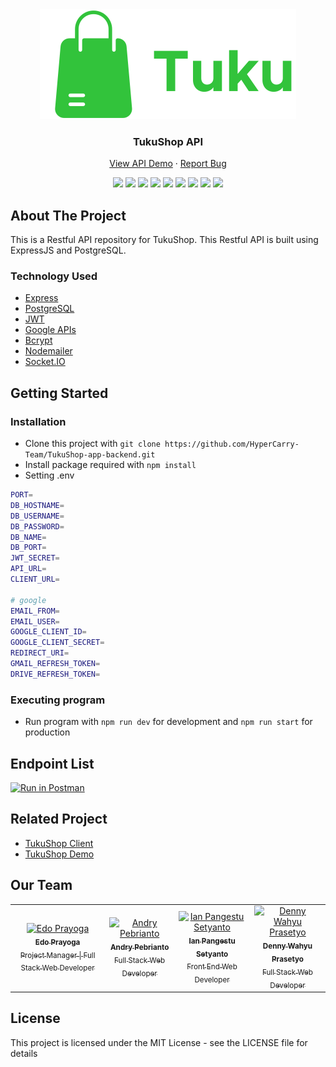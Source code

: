 <div align="center">
  <img src="./readme/logo.svg"  />
</div>
<h3 align="center">TukuShop API</h3>
<p align="center">
  <a href="https://tukushop.herokuapp.com/">View API Demo</a>
  ·
  <a href="https://github.com/HyperCarry-Team/TukuShop-app-backend/issues">Report Bug</a>
  <br />
  <p align="center">
  <a href="https://reactjs.org/"><img src="https://img.shields.io/github/package-json/dependency-version/HyperCarry-Team/TukuShop-app-backend/express?color=32C33B"></a>
  <a href="https://reactjs.org/"><img src="https://img.shields.io/github/package-json/dependency-version/HyperCarry-Team/TukuShop-app-backend/jsonwebtoken?color=32C33B"></a>
  <a href="https://reactjs.org/"><img src="https://img.shields.io/github/package-json/dependency-version/HyperCarry-Team/TukuShop-app-backend/bcrypt?color=32C33B"></a>
  <a href="https://reactjs.org/"><img src="https://img.shields.io/github/package-json/dependency-version/HyperCarry-Team/TukuShop-app-backend/nodemailer?color=32C33B"></a>
  <a href="https://reactjs.org/"><img src="https://img.shields.io/github/package-json/dependency-version/HyperCarry-Team/TukuShop-app-backend/uuid?color=32C33B"></a>
  <a href="https://reactjs.org/"><img src="https://img.shields.io/github/package-json/dependency-version/HyperCarry-Team/TukuShop-app-backend/googleapis?color=32C33B"></a>
  <a href="https://reactjs.org/"><img src="https://img.shields.io/github/package-json/dependency-version/HyperCarry-Team/TukuShop-app-backend/multer?color=32C33B"></a>
  <a href="https://reactjs.org/"><img src="https://img.shields.io/github/package-json/dependency-version/HyperCarry-Team/TukuShop-app-backend/socket.io?color=32C33B"></a>
  <a href="https://reactjs.org/"><img src="https://img.shields.io/github/package-json/dependency-version/HyperCarry-Team/TukuShop-app-backend/ejs?color=32C33B"></a>
  </p>
</p>

<!-- ABOUT THE PROJECT -->
## About The Project

This is a Restful API repository for TukuShop. This Restful API is built using ExpressJS and PostgreSQL.

### Technology Used

- [Express](https://expressjs.com/)
- [PostgreSQL](https://www.postgresql.org/)
- [JWT](https://jwt.io/)
- [Google APIs](https://github.com/googleapis/google-api-nodejs-client)
- [Bcrypt](https://www.npmjs.com/package/bcrypt)
- [Nodemailer](https://nodemailer.com/about/)
- [Socket.IO](https://socket.io/)

## Getting Started

### Installation

- Clone this project with `git clone https://github.com/HyperCarry-Team/TukuShop-app-backend.git`
- Install package required with `npm install`
- Setting .env

```bash
PORT=
DB_HOSTNAME=
DB_USERNAME=
DB_PASSWORD=
DB_NAME=
DB_PORT=
JWT_SECRET=
API_URL=
CLIENT_URL=

# google
EMAIL_FROM=
EMAIL_USER=
GOOGLE_CLIENT_ID=
GOOGLE_CLIENT_SECRET=
REDIRECT_URI=
GMAIL_REFRESH_TOKEN=
DRIVE_REFRESH_TOKEN=
```

### Executing program

- Run program with `npm run dev` for development and `npm run start` for production

## Endpoint List

[![Run in Postman](https://run.pstmn.io/button.svg)](https://app.getpostman.com/run-collection/13299472-05157647-a7d6-4d35-9a51-fb5eae6fe06c?action=collection%2Ffork&collection-url=entityId%3D13299472-05157647-a7d6-4d35-9a51-fb5eae6fe06c%26entityType%3Dcollection%26workspaceId%3Daded02c8-fd95-4d08-b3a0-be2324fa583a)

<!-- RELATED PROJECT -->
## Related Project

- [TukuShop Client](https://github.com/HyperCarry-Team/TukuShop-app-frontend)
- [TukuShop Demo](https://tukushop-app.vercel.app/)

## Our Team

<center>
  <table>
    <tr>
      <td align="center">
        <a href="https://github.com/edoprayoga1999">
          <img width="100" src="https://avatars.githubusercontent.com/u/101086199?v=4" alt="Edo Prayoga"><br/>
          <sub><b>Edo Prayoga</b></sub> <br/>
            <sub>Project Manager | Full Stack Web Developer</sub>
        </a>
      </td>
      <td align="center">
        <a href="https://github.com/andry-pebrianto">
          <img width="100" src="https://avatars.githubusercontent.com/u/72940944?s=400&u=ab89473c5b802a06d59c85c85c3071373bce24d5&v=4" alt="Andry Pebrianto"><br/>
          <sub><b>Andry Pebrianto</b></sub> <br/>
          <sub>Full Stack Web Developer</sub>
        </a>
      </td>
      <td align="center">
        <a href="https://github.com/rikakus">
          <img width="100" src="https://avatars.githubusercontent.com/u/59488349?v=4" alt="Ian Pangestu Setyanto"><br/>
          <sub><b>Ian Pangestu Setyanto</b></sub> <br/>
          <sub>Front End Web Developer</sub>
        </a>
      </td>
      <td align="center">
        <a href="https://github.com/janexmgd">
          <img width="100" src="https://avatars.githubusercontent.com/u/43938494?v=4" alt="Denny Wahyu Prasetyo"><br/>
          <sub><b>Denny Wahyu Prasetyo</b></sub> <br/>
          <sub>Full Stack Web Developer</sub>
        </a>
      </td>
    </tr>
  </table>
</center>

## License

This project is licensed under the MIT License - see the LICENSE file for details
